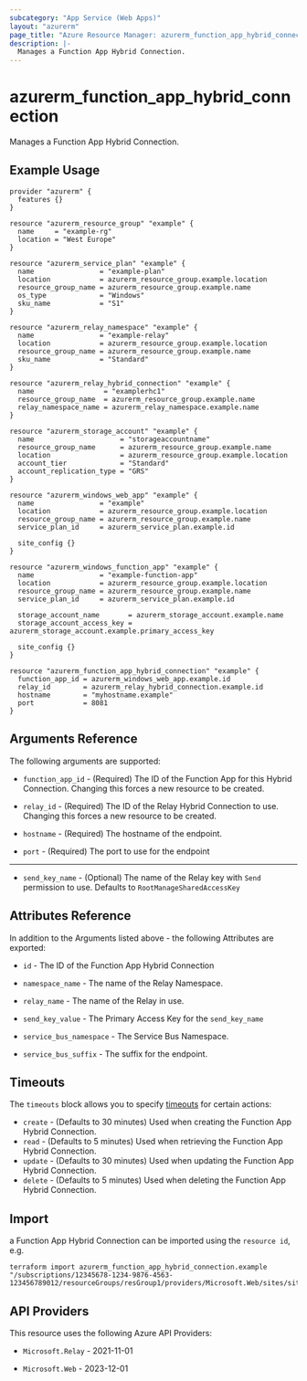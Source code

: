 ```yaml
---
subcategory: "App Service (Web Apps)"
layout: "azurerm"
page_title: "Azure Resource Manager: azurerm_function_app_hybrid_connection"
description: |-
  Manages a Function App Hybrid Connection.
---
```


# azurerm_function_app_hybrid_connection

Manages a Function App Hybrid Connection.

## Example Usage

```hcl
provider "azurerm" {
  features {}
}

resource "azurerm_resource_group" "example" {
  name     = "example-rg"
  location = "West Europe"
}

resource "azurerm_service_plan" "example" {
  name                = "example-plan"
  location            = azurerm_resource_group.example.location
  resource_group_name = azurerm_resource_group.example.name
  os_type             = "Windows"
  sku_name            = "S1"
}

resource "azurerm_relay_namespace" "example" {
  name                = "example-relay"
  location            = azurerm_resource_group.example.location
  resource_group_name = azurerm_resource_group.example.name
  sku_name            = "Standard"
}

resource "azurerm_relay_hybrid_connection" "example" {
  name                 = "examplerhc1"
  resource_group_name  = azurerm_resource_group.example.name
  relay_namespace_name = azurerm_relay_namespace.example.name
}

resource "azurerm_storage_account" "example" {
  name                     = "storageaccountname"
  resource_group_name      = azurerm_resource_group.example.name
  location                 = azurerm_resource_group.example.location
  account_tier             = "Standard"
  account_replication_type = "GRS"
}

resource "azurerm_windows_web_app" "example" {
  name                = "example"
  location            = azurerm_resource_group.example.location
  resource_group_name = azurerm_resource_group.example.name
  service_plan_id     = azurerm_service_plan.example.id

  site_config {}
}

resource "azurerm_windows_function_app" "example" {
  name                = "example-function-app"
  location            = azurerm_resource_group.example.location
  resource_group_name = azurerm_resource_group.example.name
  service_plan_id     = azurerm_service_plan.example.id

  storage_account_name       = azurerm_storage_account.example.name
  storage_account_access_key = azurerm_storage_account.example.primary_access_key

  site_config {}
}

resource "azurerm_function_app_hybrid_connection" "example" {
  function_app_id = azurerm_windows_web_app.example.id
  relay_id        = azurerm_relay_hybrid_connection.example.id
  hostname        = "myhostname.example"
  port            = 8081
}
```

## Arguments Reference

The following arguments are supported:

* `function_app_id` - (Required) The ID of the Function App for this Hybrid Connection. Changing this forces a new resource to be created.

* `relay_id` - (Required) The ID of the Relay Hybrid Connection to use. Changing this forces a new resource to be created.

* `hostname` - (Required) The hostname of the endpoint.

* `port` - (Required) The port to use for the endpoint

---

* `send_key_name` - (Optional) The name of the Relay key with `Send` permission to use. Defaults to `RootManageSharedAccessKey`

## Attributes Reference

In addition to the Arguments listed above - the following Attributes are exported:

* `id` - The ID of the Function App Hybrid Connection

* `namespace_name` - The name of the Relay Namespace.

* `relay_name` - The name of the Relay in use.

* `send_key_value` - The Primary Access Key for the `send_key_name`

* `service_bus_namespace` - The Service Bus Namespace.

* `service_bus_suffix` - The suffix for the endpoint.

## Timeouts

The `timeouts` block allows you to specify [timeouts](https://developer.hashicorp.com/terraform/language/resources/configure#define-operation-timeouts) for certain actions:

* `create` - (Defaults to 30 minutes) Used when creating the Function App Hybrid Connection.
* `read` - (Defaults to 5 minutes) Used when retrieving the Function App Hybrid Connection.
* `update` - (Defaults to 30 minutes) Used when updating the Function App Hybrid Connection.
* `delete` - (Defaults to 5 minutes) Used when deleting the Function App Hybrid Connection.

## Import

a Function App Hybrid Connection can be imported using the `resource id`, e.g.

```shell
terraform import azurerm_function_app_hybrid_connection.example "/subscriptions/12345678-1234-9876-4563-123456789012/resourceGroups/resGroup1/providers/Microsoft.Web/sites/site1/hybridConnectionNamespaces/hybridConnectionNamespace1/relays/relay1"
```

## API Providers
<!-- This section is generated, changes will be overwritten -->
This resource uses the following Azure API Providers:

* `Microsoft.Relay` - 2021-11-01

* `Microsoft.Web` - 2023-12-01
